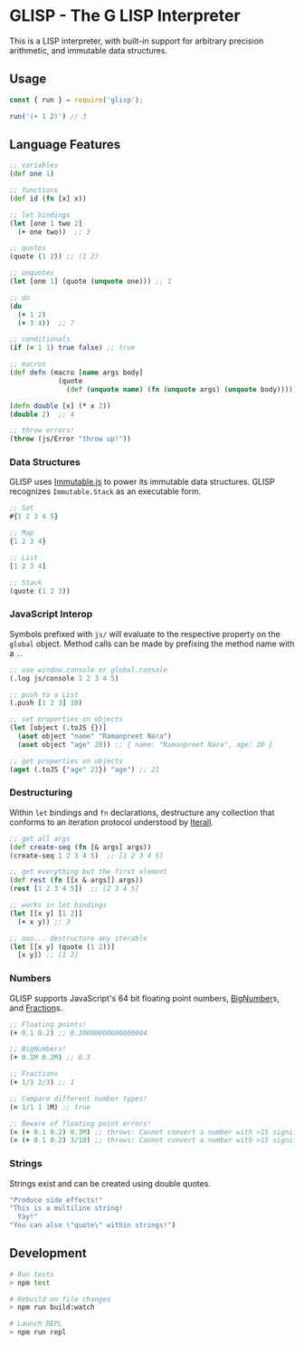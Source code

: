 # GLISP - The G LISP Interpreter

This is a LISP interpreter, with built-in support for arbitrary precision arithmetic, and immutable data structures.

## Usage
```JavaScript
const { run } = require('glisp');

run('(+ 1 2)') // 3
```

## Language Features
```Clojure
;; variables
(def one 1)

;; functions
(def id (fn [x] x))

;; let bindings
(let [one 1 two 2]
  (+ one two))  ;; 3

;; quotes
(quote (1 2)) ;; (1 2)

;; unquotes
(let [one 1] (quote (unquote one))) ;; 1

;; do
(do
  (+ 1 2)
  (+ 3 4))  ;; 7

;; conditionals
(if (= 1 1) true false) ;; true

;; macros
(def defn (macro [name args body]
            (quote
              (def (unquote name) (fn (unquote args) (unquote body))))))

(defn double [x] (* x 2))
(double 2)  ;; 4

;; throw errors!
(throw (js/Error "throw up!"))
```

### Data Structures
GLISP uses [Immutable.js](https://facebook.github.io/immutable-js/) to power its immutable data structures. GLISP recognizes `Immutable.Stack` as an executable form.

```Clojure
;; Set
#{1 2 3 4 5}

;; Map
{1 2 3 4}

;; List
[1 2 3 4]

;; Stack
(quote (1 2 3))
```

### JavaScript Interop
Symbols prefixed with `js/` will evaluate to the respective property on the `global` object. Method calls can be made by prefixing the method name with a `.`.

```Clojure
;; use window.console or global.console
(.log js/console 1 2 3 4 5)

;; push to a List
(.push [1 2 3] 10)

;; set properties on objects
(let [object (.toJS {})]
  (aset object "name" "Ramanpreet Nara")
  (aset object "age" 20)) ;; { name: "Ramanpreet Nara", age: 20 }

;; get properties on objects
(aget (.toJS {"age" 21}) "age") ;; 21
```

### Destructuring

Within `let` bindings and `fn` declarations, destructure any collection that conforms to an iteration protocol understood by [Iterall](https://github.com/leebyron/iterall).

```Clojure
;; get all args
(def create-seq (fn [& args] args))
(create-seq 1 2 3 4 5)  ;; [1 2 3 4 5]

;; get everything but the first element
(def rest (fn [[x & args]] args))
(rest [1 2 3 4 5])  ;; [2 3 4 5]

;; works in let bindings
(let [[x y] [1 2]]
  (+ x y)) ;; 3

;; ooo... destructure any iterable
(let [[x y] (quote (1 2))]
  [x y]) ;; [1 2]
```

### Numbers
GLISP supports JavaScript's 64 bit floating point numbers, [BigNumber](https://github.com/MikeMcl/bignumber.js/)s, and [Fraction](https://github.com/infusion/Fraction.js/)s.

```Clojure
;; Floating points!
(+ 0.1 0.2) ;; 0.30000000000000004

;; BigNumbers!
(+ 0.1M 0.2M) ;; 0.3

;; Fractions
(+ 1/3 2/3) ;; 1

;; Compare different number types!
(= 1/1 1 1M) ;; true

;; Beware of floating point errors!
(= (+ 0.1 0.2) 0.3M) ;; throws: Cannot convert a number with >15 significant digits to BigNumber!
(= (+ 0.1 0.2) 3/10) ;; throws: Cannot convert a number with >15 significant digits to Fraction!
```

### Strings
Strings exist and can be created using double quotes.

```Clojure
"Produce side effects!"
"This is a multiline string!
  Yay!"
"You can also \"quote\" within strings!")
```

## Development

```BASH
# Run tests
> npm test

# Rebuild on file changes
> npm run build:watch

# Launch REPL
> npm run repl
```
